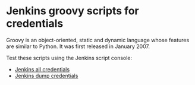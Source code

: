 # Jenkins groovy scripts for credentials

Groovy is an object-oriented, static and dynamic language whose features are similar to Python. 
It was first released in January 2007.

Test these scripts using the Jenkins script console:

* [Jenkins all credentials](jenkins-all-creds.groovy)
* [Jenkins dump credentials](jenkins-dump-credentials.groovy)